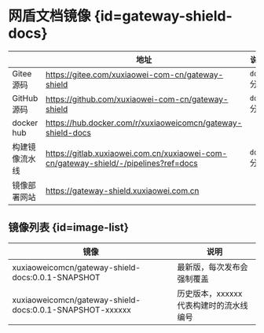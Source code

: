 # 网盾文档镜像 {id=gateway-shield-docs}

|            | 地址                                                                                   | 说明        |
|------------|--------------------------------------------------------------------------------------|-----------|
| Gitee 源码   | https://gitee.com/xuxiaowei-com-cn/gateway-shield                                    | `docs` 分支 |
| GitHub 源码  | https://github.com/xuxiaowei-com-cn/gateway-shield                                   | `docs` 分支 |
| docker hub | https://hub.docker.com/r/xuxiaoweicomcn/gateway-shield-docs                          |           |
| 构建镜像流水线    | https://gitlab.xuxiaowei.com.cn/xuxiaowei-com-cn/gateway-shield/-/pipelines?ref=docs | `docs` 分支 |
| 镜像部署网站     | https://gateway-shield.xuxiaowei.com.cn                                              |           |

## 镜像列表 {id=image-list}

| 镜像                                                       | 说明                      |
|----------------------------------------------------------|-------------------------|
| xuxiaoweicomcn/gateway-shield-docs:0.0.1-SNAPSHOT        | 最新版，每次发布会强制覆盖           |
| xuxiaoweicomcn/gateway-shield-docs:0.0.1-SNAPSHOT-xxxxxx | 历史版本，xxxxxx 代表构建时的流水线编号 |

<style>

._image_xuxiaoweicomcn_gateway-shield-docs #gateway-shield-docs + table tr th:nth-child(1), 
._image_xuxiaoweicomcn_gateway-shield-docs #gateway-shield-docs + table tr td:nth-child(1) {
    min-width: 115px;
}

._image_xuxiaoweicomcn_gateway-shield-docs #gateway-shield-docs + table tr th:nth-child(2), 
._image_xuxiaoweicomcn_gateway-shield-docs #gateway-shield-docs + table tr td:nth-child(2) {
    min-width: 635px;
}

._image_xuxiaoweicomcn_gateway-shield-docs #gateway-shield-docs + table tr th:nth-child(3), 
._image_xuxiaoweicomcn_gateway-shield-docs #gateway-shield-docs + table tr td:nth-child(3) {
    min-width: 90px;
}

._image_xuxiaoweicomcn_gateway-shield-docs #image-list + table tr th:nth-child(1), 
._image_xuxiaoweicomcn_gateway-shield-docs #image-list + table tr td:nth-child(1) {
    min-width: 455px;
}

._image_xuxiaoweicomcn_gateway-shield-docs #image-list + table tr th:nth-child(2), 
._image_xuxiaoweicomcn_gateway-shield-docs #image-list + table tr td:nth-child(2) {
    min-width: 295px;
}

</style>